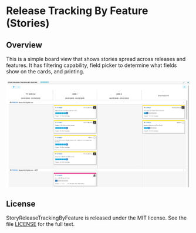 Release Tracking By Feature (Stories)
=========================

## Overview
This is a simple board view that shows stories spread across releases and features. 
It has filtering capability, field picker to determine what fields show on the cards, and printing.

![](screenshot.png)

## License

StoryReleaseTrackingByFeature is released under the MIT license.  See the file [LICENSE](./LICENSE) for the full text.
